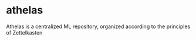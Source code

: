 # athelas
Athelas is a centralized ML repository, organized according to the principles of Zettelkasten
